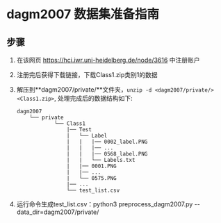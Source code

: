 # dagm2007 数据集准备指南
## 步骤

1. 在该网页 https://hci.iwr.uni-heidelberg.de/node/3616 中注册账户
2. 注册完后获得下载链接，下载Class1.zip类别1的数据
3. 解压到**dagm2007/private/**文件夹，`unzip -d <dagm2007/private/> <Class1.zip>`, 处理完成后的数据结构如下:

    ```shell
    dagm2007
        └── private
                └── Class1
                    |── Test
                    |   └── Label
                    |   |   |── 0002_label.PNG
                    |   |   |── ...
                    |   |   |── 0568_label.PNG
                    |   |   └── Labels.txt
                    |   |── 0001.PNG
                    |   |── ...
                    |   └── 0575.PNG
                    |── ...
                    └── test_list.csv
    ```

4. 运行命令生成test_list.csv：python3 preprocess_dagm2007.py --data_dir=dagm2007/private/
